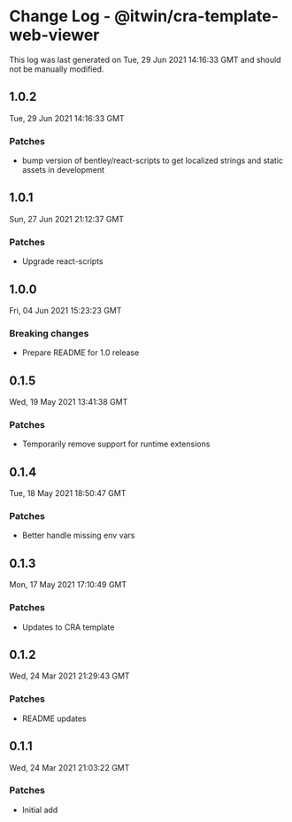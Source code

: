 # Change Log - @itwin/cra-template-web-viewer

This log was last generated on Tue, 29 Jun 2021 14:16:33 GMT and should not be manually modified.

## 1.0.2
Tue, 29 Jun 2021 14:16:33 GMT

### Patches

- bump version of bentley/react-scripts to get localized strings and static assets in development 

## 1.0.1
Sun, 27 Jun 2021 21:12:37 GMT

### Patches

- Upgrade react-scripts

## 1.0.0
Fri, 04 Jun 2021 15:23:23 GMT

### Breaking changes

- Prepare README for 1.0 release

## 0.1.5
Wed, 19 May 2021 13:41:38 GMT

### Patches

- Temporarily remove support for runtime extensions

## 0.1.4
Tue, 18 May 2021 18:50:47 GMT

### Patches

- Better handle missing env vars

## 0.1.3
Mon, 17 May 2021 17:10:49 GMT

### Patches

- Updates to CRA template

## 0.1.2
Wed, 24 Mar 2021 21:29:43 GMT

### Patches

- README updates

## 0.1.1
Wed, 24 Mar 2021 21:03:22 GMT

### Patches

- Initial add

